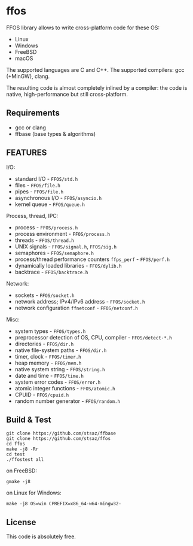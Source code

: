 # ffos

FFOS library allows to write cross-platform code for these OS:
* Linux
* Windows
* FreeBSD
* macOS

The supported languages are C and C++.
The supported compilers: gcc (+MinGW), clang.

The resulting code is almost completely inlined by a compiler: the code is native, high-performance but still cross-platform.


## Requirements

* gcc or clang
* ffbase (base types & algorithms)


## FEATURES

I/O:
* standard I/O - `FFOS/std.h`
* files - `FFOS/file.h`
* pipes - `FFOS/file.h`
* asynchronous I/O - `FFOS/asyncio.h`
* kernel queue - `FFOS/queue.h`

Process, thread, IPC:
* process - `FFOS/process.h`
* process environment - `FFOS/process.h`
* threads - `FFOS/thread.h`
* UNIX signals - `FFOS/signal.h`, `FFOS/sig.h`
* semaphores - `FFOS/semaphore.h`
* process/thread performance counters `ffps_perf` - `FFOS/perf.h`
* dynamically loaded libraries - `FFOS/dylib.h`
* backtrace - `FFOS/backtrace.h`

Network:
* sockets - `FFOS/socket.h`
* network address; IPv4/IPv6 address - `FFOS/socket.h`
* network configuration `ffnetconf` - `FFOS/netconf.h`

Misc:
* system types - `FFOS/types.h`
* preprocessor detection of OS, CPU, compiler - `FFOS/detect-*.h`
* directories - `FFOS/dir.h`
* native file-system paths - `FFOS/dir.h`
* timer, clock - `FFOS/timer.h`
* heap memory - `FFOS/mem.h`
* native system string - `FFOS/string.h`
* date and time - `FFOS/time.h`
* system error codes - `FFOS/error.h`
* atomic integer functions - `FFOS/atomic.h`
* CPUID - `FFOS/cpuid.h`
* random number generator - `FFOS/random.h`


## Build & Test

	git clone https://github.com/stsaz/ffbase
	git clone https://github.com/stsaz/ffos
	cd ffos
	make -j8 -Rr
	cd test
	./ffostest all

on FreeBSD:

	gmake -j8

on Linux for Windows:

	make -j8 OS=win CPREFIX=x86_64-w64-mingw32-


## License

This code is absolutely free.
